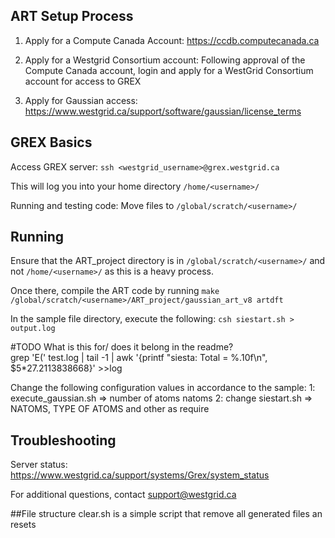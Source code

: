 
## ART Setup Process    
 
1. Apply for a Compute Canada Account:
https://ccdb.computecanada.ca
 
2. Apply for a Westgrid Consortium account:
	Following approval of the Compute Canada account, login and apply for a WestGrid 
  Consortium account for access to GREX
 
3. Apply for Gaussian access:
https://www.westgrid.ca/support/software/gaussian/license_terms
 
 
## GREX Basics 
 
Access GREX server:
    `ssh <westgrid_username>@grex.westgrid.ca`
 
This will log you into your home directory
	`/home/<username>/`
 
Running and testing code:
	Move files to 
    `/global/scratch/<username>/`
 
## Running 
 
Ensure that the ART_project directory is in `/global/scratch/<username>/` and not `/home/<username>/` as this is a heavy process. 

Once there, compile the ART code by running 
    `make /global/scratch/<username>/ART_project/gaussian_art_v8 artdft`
 
In the sample file directory, execute the following:
	`csh siestart.sh > output.log`

#TODO 
What is this for/ does it belong in the readme?  
grep 'E(' test.log | tail -1 | awk '{printf "siesta:         Total =  %.10f\n", $5*27.2113838668}' >>log

Change the following configuration values in accordance to the sample:
1: execute_gaussian.sh => number of atoms natoms
2: change siestart.sh => NATOMS, TYPE OF ATOMS and other as require 
 
 
## Troubleshooting
 
Server status: 
https://www.westgrid.ca/support/systems/Grex/system_status
 
For additional questions, contact support@westgrid.ca

##File structure 
clear.sh is a simple script that remove all generated files an resets 

